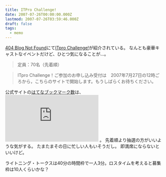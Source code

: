 ```yaml
---
title: ITPro Challenge!
date: 2007-07-26T00:00:00.000Z
lastmod: 2007-07-26T03:59:46.000Z
draft: false
tags:
  - memo
---
```


[404 Blog Not Found](http://blog.livedoor.jp/dankogai/archives/50879170.html)にて[ITpro Challenge!](http://itpro.nikkeibp.co.jp/ev/challenge/index.html)が紹介されている。 なんとも豪華キャストなイベントだけど、ひとつ気になることが…。

> 定員：70名（先着順）

> ITpro Challenge！ご参加のお申し込み受付は　2007年7月27日の12時ごろから，こちらのサイトで開始します。もうしばらくお待ちください。

公式サイトの[はてなブックマーク数](http://b.hatena.ne.jp/entry/http://itpro.nikkeibp.co.jp/ev/challenge/index.html)は、 ![](http://b.hatena.ne.jp/entry/image/http://itpro.nikkeibp.co.jp/ev/challenge/index.html) 。 先着順より抽選の方がいいような気がする。 たまたまその日に忙しい人もいそうだし。 即満席にならないといいけど。

ライトニング・トークスは40分の時間枠で一人3分。ロスタイムを考えると募集枠は10人くらいかな？
